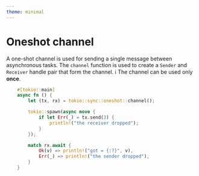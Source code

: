 ```yaml
---
theme: minimal
---
```


# Oneshot channel

A one-shot channel is used for sending a single message between asynchronous tasks.
The `channel` function is used to create a `Sender` and `Receiver` handle pair that form the channel. ℹ️ The channel can be used only  **once**.

```rs
    #[tokio::main]
    async fn () {
        let (tx, rx) = tokio::sync::oneshot::channel();

        tokio::spawn(async move {
            if let Err(_) = tx.send(3) {
                println!("the receiver dropped");
            }
        });

        match rx.await {
            Ok(v) => println!("got = {:?}", v),
            Err(_) => println!("the sender dropped"),
        }
    }
```